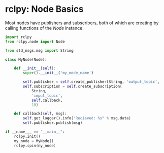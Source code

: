 # rclpy: Node Basics

Most nodes have publishers and subscribers, both of which are creating by
calling functions of the _Node_ instance:

```python
import rclpy
from rclpy.node import Node

from std_msgs.msg import String

class MyNode(Node):

	def __init__(self):
		super().__init__('my_node_name')

		self.publisher = self.create_publisher(String, 'output_topic', 10)
		self.subscription = self.create_subscription(
			String,
			'input_topic',
			self.callback,
			10)

	def callback(self, msg):
		self.get_logger().info("Recieved: %s" % msg.data)
		self.publisher.publish(msg)

if __name___ == "__main__":
	rclpy.init()
	my_node = MyNode()
	rclpy.spin(ny_node)
```

